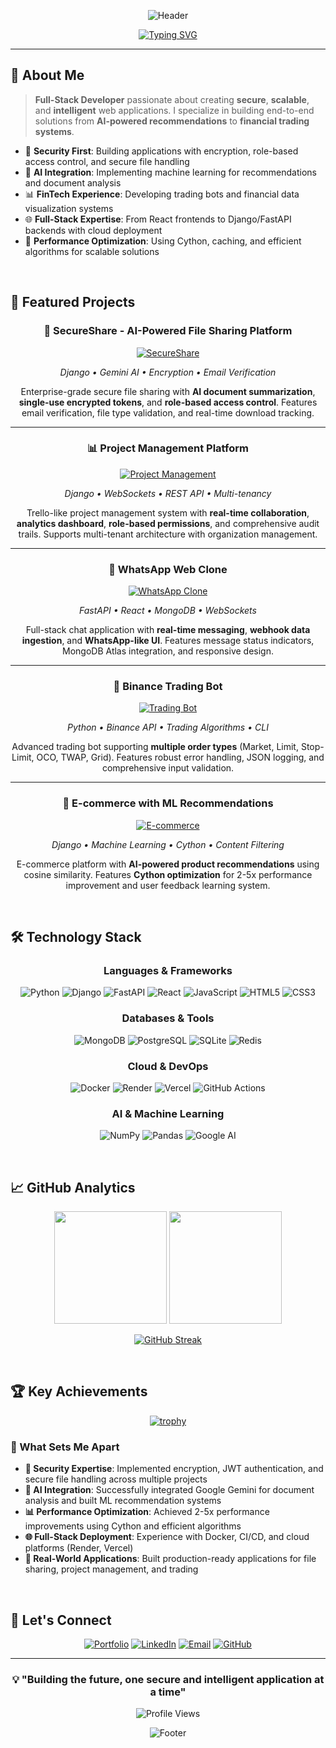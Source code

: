<div align="center">

![Header](https://capsule-render.vercel.app/api?type=waving&color=gradient&customColorList=0,2,2,5,30&height=300&section=header&text=Lakshay%20Dahiya&fontSize=90&fontAlignY=38&animation=fadeIn&fontColor=fff&desc=Full-Stack%20Developer%20%7C%20AI%20Enthusiast%20%7C%20Security%20Focused&descAlignY=51&descAlign=50)

</div>

<div align="center">
  
[![Typing SVG](https://readme-typing-svg.demolab.com?font=Fira+Code&size=16&duration=3000&pause=1000&color=3B82F6&center=true&vCenter=true&width=400&lines=Full-Stack+Developer;Python+Developer;Django+Expert;Building+Solutions)](https://git.io/typing-svg)

</div>

---

## 🚀 About Me

> **Full-Stack Developer** passionate about creating **secure**, **scalable**, and **intelligent** web applications. I specialize in building end-to-end solutions from **AI-powered recommendations** to **financial trading systems**.

- 🔐 **Security First**: Building applications with encryption, role-based access control, and secure file handling
- 🤖 **AI Integration**: Implementing machine learning for recommendations and document analysis
- 📊 **FinTech Experience**: Developing trading bots and financial data visualization systems
- 🌐 **Full-Stack Expertise**: From React frontends to Django/FastAPI backends with cloud deployment
- 🚀 **Performance Optimization**: Using Cython, caching, and efficient algorithms for scalable solutions

<br>

## 💼 Featured Projects

<div align="center">

### 🔐 SecureShare - AI-Powered File Sharing Platform
[![SecureShare](https://img.shields.io/badge/SecureShare-Live%20Demo-brightgreen?style=for-the-badge&logo=django)](https://secureshare-2cc7.onrender.com/)

*Django • Gemini AI • Encryption • Email Verification*

Enterprise-grade secure file sharing with **AI document summarization**, **single-use encrypted tokens**, and **role-based access control**. Features email verification, file type validation, and real-time download tracking.

---

### 📊 Project Management Platform
[![Project Management](https://img.shields.io/badge/Project%20Management-Enterprise%20Ready-blue?style=for-the-badge&logo=django)](https://github.com/lakshaydahiya67/projectmanagement)

*Django • WebSockets • REST API • Multi-tenancy*

Trello-like project management system with **real-time collaboration**, **analytics dashboard**, **role-based permissions**, and comprehensive audit trails. Supports multi-tenant architecture with organization management.

---

### 📱 WhatsApp Web Clone
[![WhatsApp Clone](https://img.shields.io/badge/WhatsApp%20Clone-Live%20App-25D366?style=for-the-badge&logo=whatsapp)](https://whats-app-web-umber.vercel.app)

*FastAPI • React • MongoDB • WebSockets*

Full-stack chat application with **real-time messaging**, **webhook data ingestion**, and **WhatsApp-like UI**. Features message status indicators, MongoDB Atlas integration, and responsive design.

---

### 🤖 Binance Trading Bot
[![Trading Bot](https://img.shields.io/badge/Trading%20Bot-Python%20CLI-gold?style=for-the-badge&logo=bitcoin)](https://github.com/lakshaydahiya67/Binance-Futures-Orders-Bot)

*Python • Binance API • Trading Algorithms • CLI*

Advanced trading bot supporting **multiple order types** (Market, Limit, Stop-Limit, OCO, TWAP, Grid). Features robust error handling, JSON logging, and comprehensive input validation.

---

### 🛒 E-commerce with ML Recommendations
[![E-commerce](https://img.shields.io/badge/E--commerce-ML%20Powered-purple?style=for-the-badge&logo=shopify)](https://github.com/lakshaydahiya67/ecommerce_project)

*Django • Machine Learning • Cython • Content Filtering*

E-commerce platform with **AI-powered product recommendations** using cosine similarity. Features **Cython optimization** for 2-5x performance improvement and user feedback learning system.

</div>

<br>

## 🛠️ Technology Stack

<div align="center">

### Languages & Frameworks
![Python](https://img.shields.io/badge/Python-3776AB?style=for-the-badge&logo=python&logoColor=white)
![Django](https://img.shields.io/badge/Django-092E20?style=for-the-badge&logo=django&logoColor=white)
![FastAPI](https://img.shields.io/badge/FastAPI-005571?style=for-the-badge&logo=fastapi)
![React](https://img.shields.io/badge/React-20232A?style=for-the-badge&logo=react&logoColor=61DAFB)
![JavaScript](https://img.shields.io/badge/JavaScript-F7DF1E?style=for-the-badge&logo=javascript&logoColor=black)
![HTML5](https://img.shields.io/badge/HTML5-E34F26?style=for-the-badge&logo=html5&logoColor=white)
![CSS3](https://img.shields.io/badge/CSS3-1572B6?style=for-the-badge&logo=css3&logoColor=white)

### Databases & Tools
![MongoDB](https://img.shields.io/badge/MongoDB-4EA94B?style=for-the-badge&logo=mongodb&logoColor=white)
![PostgreSQL](https://img.shields.io/badge/PostgreSQL-316192?style=for-the-badge&logo=postgresql&logoColor=white)
![SQLite](https://img.shields.io/badge/SQLite-07405E?style=for-the-badge&logo=sqlite&logoColor=white)
![Redis](https://img.shields.io/badge/Redis-DC382D?style=for-the-badge&logo=redis&logoColor=white)

### Cloud & DevOps
![Docker](https://img.shields.io/badge/Docker-2496ED?style=for-the-badge&logo=docker&logoColor=white)
![Render](https://img.shields.io/badge/Render-46E3B7?style=for-the-badge&logo=render&logoColor=white)
![Vercel](https://img.shields.io/badge/Vercel-000000?style=for-the-badge&logo=vercel&logoColor=white)
![GitHub Actions](https://img.shields.io/badge/GitHub_Actions-2088FF?style=for-the-badge&logo=github-actions&logoColor=white)

### AI & Machine Learning
![NumPy](https://img.shields.io/badge/numpy-%23013243.svg?style=for-the-badge&logo=numpy&logoColor=white)
![Pandas](https://img.shields.io/badge/pandas-%23150458.svg?style=for-the-badge&logo=pandas&logoColor=white)
![Google AI](https://img.shields.io/badge/Google%20Gemini-4285F4?style=for-the-badge&logo=google&logoColor=white)

</div>

<br>

## 📈 GitHub Analytics

<div align="center">
  
<img height="180em" src="https://github-readme-stats.vercel.app/api?username=lakshaydahiya67&show_icons=true&theme=tokyonight&include_all_commits=true&count_private=true"/>
<img height="180em" src="https://github-readme-stats.vercel.app/api/top-langs/?username=lakshaydahiya67&layout=compact&langs_count=7&theme=tokyonight"/>

</div>

<div align="center">

[![GitHub Streak](https://streak-stats.demolab.com/?user=lakshaydahiya67&theme=tokyonight)](https://git.io/streak-stats)

</div>

<br>

## 🏆 Key Achievements

<div align="center">

[![trophy](https://github-profile-trophy.vercel.app/?username=lakshaydahiya67&theme=tokyonight&no-frame=false&no-bg=true&margin-w=4)](https://github.com/ryo-ma/github-profile-trophy)

</div>

### 🎯 What Sets Me Apart

- **🔐 Security Expertise**: Implemented encryption, JWT authentication, and secure file handling across multiple projects
- **🤖 AI Integration**: Successfully integrated Google Gemini for document analysis and built ML recommendation systems
- **📊 Performance Optimization**: Achieved 2-5x performance improvements using Cython and efficient algorithms
- **🌐 Full-Stack Deployment**: Experience with Docker, CI/CD, and cloud platforms (Render, Vercel)
- **💼 Real-World Applications**: Built production-ready applications for file sharing, project management, and trading

<br>

## 🤝 Let's Connect

<div align="center">

[![Portfolio](https://img.shields.io/badge/Portfolio-FF5722?style=for-the-badge&logo=todoist&logoColor=white)](https://portfolio-eta-ivory-dsklj1qc6q.vercel.app)
[![LinkedIn](https://img.shields.io/badge/LinkedIn-0077B5?style=for-the-badge&logo=linkedin&logoColor=white)](https://linkedin.com/in/lakshaydahiya67)
[![Email](https://img.shields.io/badge/Email-D14836?style=for-the-badge&logo=gmail&logoColor=white)](mailto:lakshaydahiya67@gmail.com)
[![GitHub](https://img.shields.io/badge/GitHub-100000?style=for-the-badge&logo=github&logoColor=white)](https://github.com/lakshaydahiya67)

</div>

---

<div align="center">

### 💡 "Building the future, one secure and intelligent application at a time"

![Profile Views](https://komarev.com/ghpvc/?username=lakshaydahiya67&color=blueviolet&style=for-the-badge)

</div>

<div align="center">

![Footer](https://capsule-render.vercel.app/api?type=waving&color=gradient&customColorList=0,2,2,5,30&height=120&section=footer)

</div>
